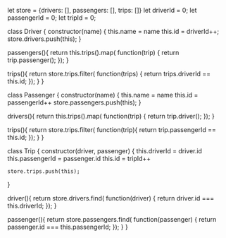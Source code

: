 let store = {drivers: [], passengers: [], trips: []}
let driverId = 0;
let passengerId = 0;
let tripId = 0;

class Driver {
  constructor(name) {
  this.name = name
  this.id = driverId++;
  store.drivers.push(this);
  }
  
  passengers(){
    return this.trips().map(
      function(trip) {
        return trip.passenger();
    });
  }
  
  trips(){
    return store.trips.filter(
      function(trips) {
        return trips.driverId == this.id;
   });
  }
}


class Passenger {
  constructor(name) {
    this.name = name
    this.id = passengerId++
    store.passengers.push(this);
  }
  
  drivers(){
    return this.trips().map(
      function(trip) {
        return trip.driver();
    });
  }
  
  trips(){
    return store.trips.filter(
      function(trip){
        return trip.passengerId == this.id;
    });
  }
}



class Trip {
  constructor(driver, passenger) {
    this.driverId = driver.id
    this.passengerId = passenger.id
    this.id = tripId++

    store.trips.push(this);
  }
  
  driver(){
    return store.drivers.find(
      function(driver) {
        return driver.id === this.driverId;
    });
   }
  
  passenger(){
    return store.passengers.find(
      function(passenger) {
        return passenger.id === this.passengerId;
    });
  }
}

